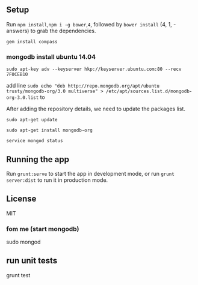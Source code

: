 

## Setup

Run `npm install`,`npm i -g bower`,`4`, followed by `bower install` (4, 1, - answers) to grab the dependencies.

`gem install compass`

### mongodb install ubuntu 14.04

`sudo apt-key adv --keyserver hkp://keyserver.ubuntu.com:80 --recv 7F0CEB10`


add line `sudo echo "deb http://repo.mongodb.org/apt/ubuntu trusty/mongodb-org/3.0 multiverse" > /etc/apt/sources.list.d/mongodb-org-3.0.list` to 


After adding the repository details, we need to update the packages list.

`sudo apt-get update`

`sudo apt-get install mongodb-org`

`service mongod status`

## Running the app

Run `grunt:serve` to start the app in development mode, or run `grunt server:dist` to run it in production mode.

## License

MIT

### fom me (start mongodb)
sudo mongod

## run unit tests 
grunt test